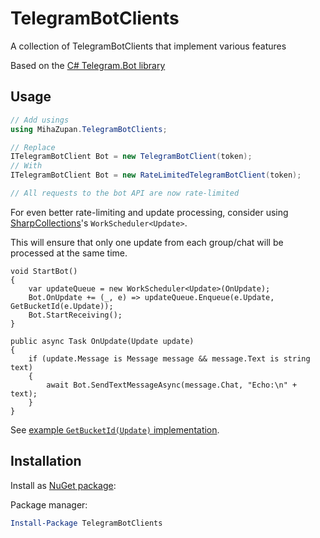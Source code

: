 # TelegramBotClients
A collection of TelegramBotClients that implement various features

Based on the [C# Telegram.Bot library](https://github.com/TelegramBots/Telegram.Bot)

## Usage

```c#
// Add usings
using MihaZupan.TelegramBotClients;

// Replace
ITelegramBotClient Bot = new TelegramBotClient(token);
// With
ITelegramBotClient Bot = new RateLimitedTelegramBotClient(token);

// All requests to the bot API are now rate-limited
```

For even better rate-limiting and update processing, consider using [SharpCollections]'s `WorkScheduler<Update>`.

This will ensure that only one update from each group/chat will be processed at the same time.

```
void StartBot()
{
    var updateQueue = new WorkScheduler<Update>(OnUpdate);
    Bot.OnUpdate += (_, e) => updateQueue.Enqueue(e.Update, GetBucketId(e.Update));
    Bot.StartReceiving();
}

public async Task OnUpdate(Update update)
{
    if (update.Message is Message message && message.Text is string text)
    {
        await Bot.SendTextMessageAsync(message.Chat, "Echo:\n" + text);
    }
}
```

See [example `GetBucketId(Update)` implementation](https://gist.github.com/MihaZupan/fc55672e78091b2e5f21da311ff5c7d0).

## Installation

Install as [NuGet package](https://www.nuget.org/packages/TelegramBotClients/):

Package manager:

```powershell
Install-Package TelegramBotClients
```

[SharpCollections]: https://github.com/MihaZupan/SharpCollections